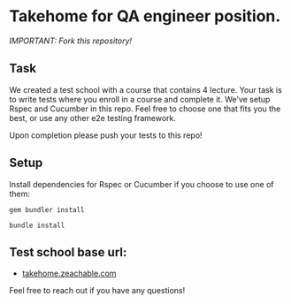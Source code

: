 # Takehome for QA engineer position.

*IMPORTANT: Fork this repository!* 

## Task

We created a test school with a course that contains 4 lecture.
Your task is to write tests where you enroll in a course and complete it.
We've setup Rspec and Cucumber in this repo.
Feel free to choose one that fits you the best, or use any other e2e testing framework.

Upon completion please push your tests to this repo!

## Setup

Install dependencies for Rspec or Cucumber if you choose to use one of them:
```
gem bundler install
```

```
bundle install
```

## Test school base url:

* [takehome.zeachable.com](http://takehome.zeachable.com)

Feel free to reach out if you have any questions!
